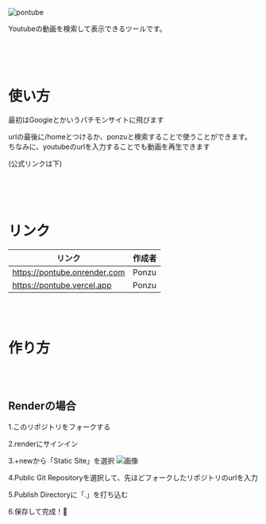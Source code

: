 ![pontube](https://hiracmc.github.io/pt/assets/Pontube.svg)
<br>

Youtubeの動画を検索して表示できるツールです。

<br><br><br>

# 使い方

最初はGoogieとかいうパチモンサイトに飛びます

urlの最後に/homeとつけるか、ponzuと検索することで使うことができます。
<br>
ちなみに、youtubeのurlを入力することでも動画を再生できます

(公式リンクは下)

<br><br><br>
# リンク
| リンク | 作成者 |
| --------- | --------- |
| https://pontube.onrender.com   | Ponzu   |
| https://pontube.vercel.app   | Ponzu   |

<br><br>
# 作り方

<br><br>

## Renderの場合
1.このリポジトリをフォークする

2.renderにサインイン

3.+newから「Static Site」を選択
![画像](https://hiracmc.github.io/assets/pt1.jpeg)

4.Public Git Repositoryを選択して、先ほどフォークしたリポジトリのurlを入力

5.Publish Directoryに「.」を打ち込む

6.保存して完成！🎉

